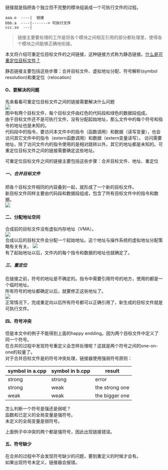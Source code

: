 链接就是指把各个独立但不完整的模块组装成一个可执行文件的过程。

```
aaa.o  ----|  链接
bbb.a  ----|-------> 可执行文件
ccc.so  ---|
```

>链接主要要处理的工作是将各个模块之间相互引用的部分都处理里，使得各个模块之间能够正确地衔接。

本文将介绍可重定位目标文件的之间链接，这种链接方式称为静态链接。[什么是可重定位目标文件？](http://blog.csdn.net/mishifangxiangdefeng/article/details/52042291)

静态链接主要包括这些步骤：合并目标文件、虚拟地址分配、符号解析(symbol resolution)和重定位（relocation）

<!-- more -->

#### O、要解决的问题
先来看看可重定位目标文件之间的链接需要解决什么问题  
![](http://img.my.csdn.net/uploads/201607/26/1469501843_7909.jpg)  
图中有两个目标文件，每个目标文件由红色的代码段和绿色的数据段组成。  
由于目标文件还不是可执行文件，没有分配起始地址，那么文件中的每个符号和指令的地址也是未知的。  
代码段中的指令，要访问本文件中的指令（函数调用）和数据（读写变量），也会访问其它文件中的指令（extern函数调用）和数据（extern变量读写）。
访问需要地址，除了访问文件内的指令使用的是相对跳转以外，其它的地址都是未知的。可重定位目标文件之间的链接需要确定这些地址。 

可重定位目标文件之间的链接主要包括这些步骤：合并目标文件、地址、重定位

##### 一、合并目标文件

把各个目标文件相同的内容叠到一起，就形成了一个新的目标文件。  
新目标文件同样主要由代码段和数据段组成，包含了所有目标文件中的指令和数据。  
![](http://img.my.csdn.net/uploads/201607/26/1469502773_2364.jpg)

#### 二、分配地址空间

合成前的目标文件没有虚拟内存地址（VMA）。  
![](http://img.my.csdn.net/uploads/201607/26/1469510256_1639.jpg)  
合成以后的目标文件会分配一个起始地址。这个地址与操作系统的虚拟地址分配策略有关有关。
![](http://img.my.csdn.net/uploads/201607/26/1469510343_3935.jpg)   
有了起始地址以后，文件内的每个指令和数据的地址也就确定了。

##### 三、重定位

在链接之前，符号的地址是不确定的。指令中需要引用符号的地方，使用的都是一个临时地址。  
所有符号的地址都确定以后，就要修正这些地址了。  
![](http://img.my.csdn.net/uploads/201607/26/1469510871_5660.jpg)  
正常情况下，完成重定向以后所有符号都可以正确引用了，新生成的目标文件就是可执行文件。

#### 四、符号冲突

但是本文中的例子不能得到上面的happy endding。因为两个目标文件中定义了同一个符号。  
在合并的过程中发现符号重定义会怎样处理呢？这就是两个符号之间的one-on-one的较量了。  
对于合并目标文件是的符号冲突处理，链接器使用强弱符号原则：  

|symbol in a.cpp|symbol in b.cpp|result|
|---|---|---|
|strong|strong|error|
|strong|weak|the strong one|
|weak|weak|the bigger one|

怎么判断一个符号是强还是弱呢？  
函数和已定义的全局变量是强符号。  
未定义的全局变量是弱符号。

上面例子中冲突的两个都是强符号，因此出现链接错误。

#### 五、符号缺少

在合并的过程中不会发现符号缺少的问题，要到重定义的时候才会有。  
如果出现符号未定义，链接器会报错。  
